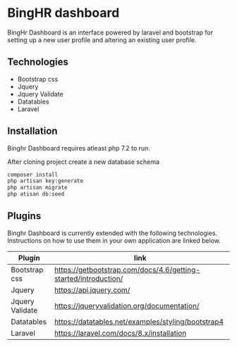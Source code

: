 # BingHR dashboard

BingHr Dashboard is an interface powered by laravel and bootstrap for setting up a new user profile and altering an existing user profile.

## Technologies

- Bootstrap css
- Jquery
- Jquery Validate
- Datatables
- Laravel

## Installation

Binghr Dashboard requires atleast php 7.2 to run.

After cloning project create a new database schema

```sh
composer install
php artisan key:generate
php artisan migrate
php atisan db:seed
```

## Plugins

Binghr Dashboard is currently extended with the following technologies.
Instructions on how to use them in your own application are linked below.

| Plugin | link |
| ------ | ------ |
| Bootstrap css | https://getbootstrap.com/docs/4.6/getting-started/introduction/ |
| Jquery | https://api.jquery.com/ |
| Jquery Validate | https://jqueryvalidation.org/documentation/ |
| Datatables | https://datatables.net/examples/styling/bootstrap4 |
| Laravel | https://laravel.com/docs/8.x/installation |
